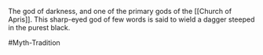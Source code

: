 The god of darkness, and one of the primary gods of the <span class="miscellaneous">[[Church of Apris]]</span>.
This sharp-eyed god of few words is said to wield a dagger steeped in the purest black.

#Myth-Tradition